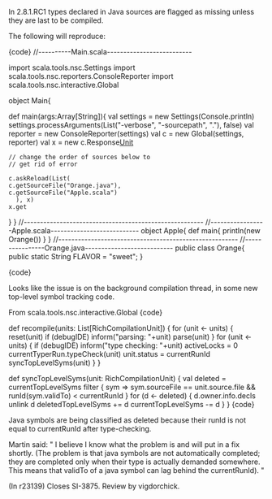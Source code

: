 
In 2.8.1.RC1 types declared in Java sources are flagged as missing unless they are last to be compiled.

The following will reproduce:

{code}
//----------Main.scala--------------------------

import scala.tools.nsc.Settings
import scala.tools.nsc.reporters.ConsoleReporter
import scala.tools.nsc.interactive.Global

object Main{

  def main(args:Array[String]){
    val settings = new Settings(Console.println)
    settings.processArguments(List("-verbose", "-sourcepath", "."), false)
    val reporter = new ConsoleReporter(settings)
    val c = new Global(settings, reporter)
    val x = new c.Response[Unit]()

    // change the order of sources below to
    // get rid of error

    c.askReload(List(
    c.getSourceFile("Orange.java"),
    c.getSourceFile("Apple.scala")
      ), x)
    x.get
  }
}
//-------------------------------------------------------
//-----------------Apple.scala---------------------------
object Apple{
  def main{
    println(new Orange())
  }
}
//-------------------------------------------------------
//----------------Orange.java---------------------------
public class Orange{
    public static String FLAVOR = "sweet";
} 

{code}

Looks like the issue is on the background compilation thread, in some new top-level symbol tracking code.

From scala.tools.nsc.interactive.Global
{code}

  def recompile(units: List[RichCompilationUnit]) {
    for (unit <- units) {
      reset(unit)
      if (debugIDE) inform("parsing: "+unit)
      parse(unit)
    }
    for (unit <- units) {
      if (debugIDE) inform("type checking: "+unit)
      activeLocks = 0
      currentTyperRun.typeCheck(unit)
      unit.status = currentRunId
      syncTopLevelSyms(unit)
    }
  }

  def syncTopLevelSyms(unit: RichCompilationUnit) {
    val deleted = currentTopLevelSyms filter { sym =>
      sym.sourceFile == unit.source.file && runId(sym.validTo) < currentRunId
    }
    for (d <- deleted) {
      d.owner.info.decls unlink d
      deletedTopLevelSyms += d
      currentTopLevelSyms -= d
    }
  }
{code}


Java symbols are being classified as deleted because their runId is not equal to currentRunId after type-checking.

Martin said:
"
I believe I know what the problem is and will put in a fix shortly. (The problem is that java symbols are not automatically completed; they are completed only when their type is actually demanded somewhere. This means that validTo of a java symbol can lag behind the currentRunId).
"

(In r23139) Closes SI-3875. Review by vigdorchick.
